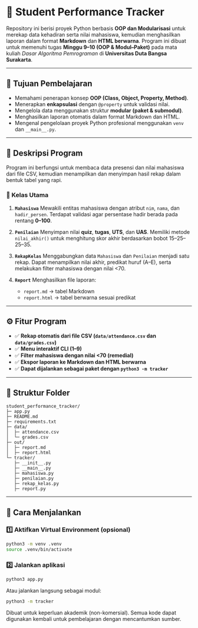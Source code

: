 # 🧮 Student Performance Tracker

Repository ini berisi proyek Python berbasis **OOP dan Modularisasi** untuk merekap data kehadiran serta nilai mahasiswa, kemudian menghasilkan laporan dalam format **Markdown** dan **HTML berwarna**.
Program ini dibuat untuk memenuhi tugas **Minggu 9–10 (OOP & Modul–Paket)** pada mata kuliah _Dasar Algoritma Pemrograman_ di **Universitas Duta Bangsa Surakarta**.

---

## 🎯 Tujuan Pembelajaran

- Memahami penerapan konsep **OOP (Class, Object, Property, Method)**.
- Menerapkan **enkapsulasi** dengan `@property` untuk validasi nilai.
- Mengelola data menggunakan struktur **modular (paket & submodul)**.
- Menghasilkan laporan otomatis dalam format Markdown dan HTML.
- Mengenal pengelolaan proyek Python profesional menggunakan `venv` dan `__main__.py`.

---

## 🧩 Deskripsi Program

Program ini berfungsi untuk membaca data presensi dan nilai mahasiswa dari file CSV, kemudian menampilkan dan menyimpan hasil rekap dalam bentuk tabel yang rapi.

### 🔹 Kelas Utama

1. **`Mahasiswa`**
   Mewakili entitas mahasiswa dengan atribut `nim`, `nama`, dan `hadir_persen`.
   Terdapat validasi agar persentase hadir berada pada rentang **0–100**.

2. **`Penilaian`**
   Menyimpan nilai **quiz**, **tugas**, **UTS**, dan **UAS**.
   Memiliki metode `nilai_akhir()` untuk menghitung skor akhir berdasarkan bobot 15–25–25–35.

3. **`RekapKelas`**
   Menggabungkan data `Mahasiswa` dan `Penilaian` menjadi satu rekap.
   Dapat menampilkan nilai akhir, predikat huruf (A–E), serta melakukan filter mahasiswa dengan nilai <70.

4. **`Report`**
   Menghasilkan file laporan:

   - `report.md` → tabel Markdown
   - `report.html` → tabel berwarna sesuai predikat

---

## ⚙️ Fitur Program

- ✅ **Rekap otomatis dari file CSV (`data/attendance.csv` dan `data/grades.csv`)**
- ✅ **Menu interaktif CLI (1–9)**
- ✅ **Filter mahasiswa dengan nilai <70 (remedial)**
- ✅ **Ekspor laporan ke Markdown dan HTML berwarna**
- ✅ **Dapat dijalankan sebagai paket dengan `python3 -m tracker`**

---

## 📁 Struktur Folder

```
student_performance_tracker/
├─ app.py
├─ README.md
├─ requirements.txt
├─ data/
│  ├─ attendance.csv
│  └─ grades.csv
├─ out/
│  ├─ report.md
│  ├─ report.html
└─ tracker/
   ├─ __init__.py
   ├─ __main__.py
   ├─ mahasiswa.py
   ├─ penilaian.py
   ├─ rekap_kelas.py
   ├─ report.py
```

---

## 🧠 Cara Menjalankan

### 1️⃣ Aktifkan Virtual Environment (opsional)

```bash
python3 -m venv .venv
source .venv/bin/activate
```

### 2️⃣ Jalankan aplikasi

```bash
python3 app.py
```

Atau jalankan langsung sebagai modul:

```bash
python3 -m tracker
```


Dibuat untuk keperluan akademik (non-komersial).
Semua kode dapat digunakan kembali untuk pembelajaran dengan mencantumkan sumber.
